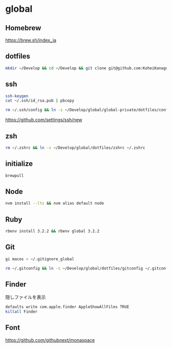 # global

## Homebrew

<https://brew.sh/index_ja>

## dotfiles

```sh
mkdir ~/Develop && cd ~/Develop && git clone git@github.com:KoheiKanagu/global.git
```

## ssh

```sh
ssh-keygen
cat ~/.ssh/id_rsa.pub | pbcopy

rm ~/.ssh/config && ln -s ~/Develop/global/global-private/dotfiles/config ~/.ssh/config
```

<https://github.com/settings/ssh/new>

## zsh

```sh
rm ~/.zshrc && ln -s ~/Develop/global/dotfiles/zshrc ~/.zshrc
```

## initialize

```sh
brewpull
```

## Node

```sh
nvm install --lts && nvm alias default node
```

## Ruby

```sh
rbenv install 3.2.2 && rbenv global 3.2.2
```

## Git

```sh
gi macos > ~/.gitignore_global

rm ~/.gitconfig && ln -s ~/Develop/global/dotfiles/gitconfig ~/.gitconfig
```

## Finder

隠しファイルを表示

```sh
defaults write com.apple.finder AppleShowAllFiles TRUE
killall Finder
```

## Font

<https://github.com/githubnext/monaspace>
